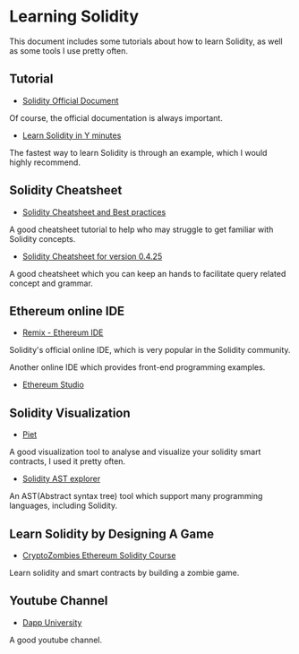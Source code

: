 # Learning Solidity 
This document includes some tutorials about how to learn Solidity, as well as some tools I use pretty often.

## Tutorial
- [Solidity Official Document](https://solidity.readthedocs.io/en/latest/)

Of course, the official documentation is always important.
- [Learn Solidity in Y minutes](https://learnxinyminutes.com/docs/solidity/)

The fastest way to learn Solidity is through an example, which I would highly recommend.

## Solidity Cheatsheet
- [Solidity Cheatsheet and Best practices](https://github.com/manojpramesh/solidity-cheatsheet)

A good cheatsheet tutorial to help who may struggle to get familiar with Solidity concepts.

- [Solidity Cheatsheet for version 0.4.25](https://topmonks.github.io/solidity_quick_ref/)

A good cheatsheet which you can keep an hands to facilitate query related concept and grammar.

## Ethereum online IDE
- [Remix - Ethereum IDE](https://remix.ethereum.org/#optimize=true&evmVersion=null&version=soljson-v0.4.26+commit.4563c3fc.js) 

Solidity's official online IDE, which is very popular in the Solidity community.

Another online IDE which provides front-end programming examples.

- [Ethereum Studio](https://studio.ethereum.org)

## Solidity Visualization
- [Piet](https://piet.slock.it/#)

A good visualization tool to analyse and visualize your solidity smart contracts, I used it pretty often.

- [Solidity AST explorer](https://astexplorer.net/)

An AST(Abstract syntax tree) tool which support many programming languages, including Solidity.

## Learn Solidity by Designing A Game
- [CryptoZombies Ethereum Solidity Course](https://cryptozombies.io/)

Learn solidity and smart contracts by building a zombie game.

## Youtube Channel
- [Dapp University](https://www.youtube.com/channel/UCY0xL8V6NzzFcwzHCgB8orQ)

A good youtube channel.
